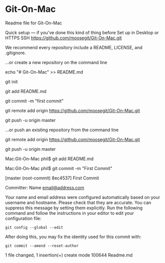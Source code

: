 # Git-On-Mac
Readme file for Git-On-Mac


Quick setup — if you’ve done this kind of thing before
 Set up in Desktop	or	 HTTPS  SSH
https://github.com/moosegit/Git-On-Mac.git

We recommend every repository include a README, LICENSE, and .gitignore.

…or create a new repository on the command line

echo "# Git-On-Mac" >> README.md

git init

git add README.md

git commit -m "first commit"

git remote add origin https://github.com/moosegit/Git-On-Mac.git

git push -u origin master


…or push an existing repository from the command line

git remote add origin https://github.com/moosegit/Git-On-Mac.git

git push -u origin master

Mac:Git-On-Mac phil$ git add README.md 

Mac:Git-On-Mac phil$ git commit -m "First Commit"

[master (root-commit) 8ec4537] First Commit

Committer: Name  <email@address.com>
 
Your name and email address were configured automatically based
on your username and hostname. Please check that they are accurate.
You can suppress this message by setting them explicitly. Run the
following command and follow the instructions in your editor to edit
your configuration file:

    git config --global --edit

After doing this, you may fix the identity used for this commit with:

    git commit --amend --reset-author

 1 file changed, 1 insertion(+)
 create mode 100644 Readme.md
